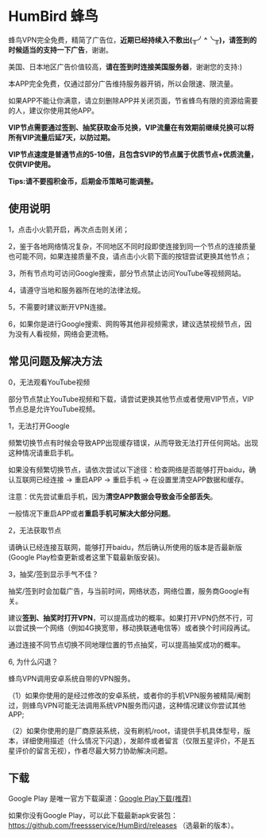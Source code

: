 # HumBird 蜂鸟

蜂鸟VPN完全免费，精简了广告位，**近期已经持续入不敷出(╥╯^╰╥)，请签到的时候适当的支持一下广告**，谢谢。

美国、日本地区广告价值较高，**请在签到时连接美国服务器**，谢谢您的支持:)


本APP完全免费，仅通过部分广告维持服务器开销，所以会限速、限流量。

如果APP不能让你满意，请立刻删除APP并关闭页面，节省蜂鸟有限的资源给需要的人，建议你使用其他APP。

**VIP节点需要通过签到、抽奖获取金币兑换，VIP流量在有效期前继续兑换可以将所有VIP流量后延7天，以防过期。**

**VIP节点速度是普通节点的5-10倍，且包含SVIP的节点属于优质节点+优质流量，仅供VIP使用。**

**Tips:请不要囤积金币，后期金币策略可能调整。**



## 使用说明
 1，点击小火箭开启，再次点击则关闭；
 
 2，鉴于各地网络情况复杂，不同地区不同时段即使连接到同一个节点的连接质量也可能不同，如果连接质量不良，请点击小火箭下面的按钮尝试更换其他节点；
 
 3，所有节点均可访问Google搜索，部分节点禁止访问YouTube等视频网站。
 
 4，请遵守当地和服务器所在地的法律法规。
 
 5，不需要时建议断开VPN连接。
 
 6，如果你是进行Google搜索、网购等其他非视频需求，建议选禁视频节点，因为没有人看视频，网络会更流畅。
 
 ## 常见问题及解决方法
 
 0，无法观看YouTube视频
 
 部分节点禁止YouTube视频和下载，请尝试更换其他节点或者使用VIP节点，VIP节点总是允许YouTube视频。
 
 1，无法打开Google
 
 频繁切换节点有时候会导致APP出现缓存错误，从而导致无法打开任何网站。出现这种情况请重启手机。
 
 如果没有频繁切换节点，请依次尝试以下途径：检查网络是否能够打开baidu，确认互联网已经连接 -> 重启APP -> 重启手机 -> 在设置里清空APP数据和缓存。
 
 注意：优先尝试重启手机，因为**清空APP数据会导致金币全部丢失**。
 
 一般情况下重启APP或者**重启手机可解决大部分问题**。
 
 
 2，无法获取节点
 
 请确认已经连接互联网，能够打开baidu，然后确认所使用的版本是否最新版(Google Play检查更新或者这里下载最新版安装)。
 
 
3，抽奖/签到显示手气不佳？

抽奖/签到时会加载广告，与当前时间，网络状态，网络位置，服务商Google有关。

建议**签到、抽奖时打开VPN**，可以提高成功的概率。如果打开VPN仍然不行，可以尝试换一个网络（例如4G换宽带，移动换联通电信等）或者换个时间段再试。

通过连接不同节点切换不同地理位置的节点抽奖，可以提高抽奖成功的概率。


6, 为什么闪退？

蜂鸟VPN调用安卓系统自带的VPN服务。

（1）如果你使用的是经过修改的安卓系统，或者你的手机VPN服务被精简/阉割过，则蜂鸟VPN可能无法调用系统VPN服务而闪退，这种情况建议你尝试其他APP;

（2）如果你使用的是厂商原装系统，没有刷机/root，请提供手机具体型号，版本，详细使用描述（什么情况下闪退），发邮件或者留言（仅限五星评价，不是五星评价的留言无视），作者尽最大努力协助解决问题。




 ## 下载
 
Google Play 是唯一官方下载渠道：[Google Play下载(推荐)](https://play.google.com/store/apps/details?id=com.young.ss)

如果你没有Google Play，可以此下载最新apk安装包： https://github.com/freessservice/HumBird/releases （选最新的版本）。
